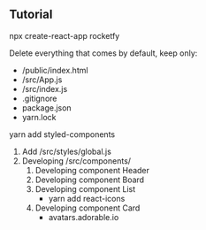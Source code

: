 ## Tutorial

npx create-react-app rocketfy

Delete everything that comes by default, keep only:
- /public/index.html
- /src/App.js
- /src/index.js
- .gitignore
- package.json
- yarn.lock

yarn add styled-components
1. Add /src/styles/global.js
2. Developing /src/components/
    1. Developing component Header
    2. Developing component Board
    3. Developing component List
        - yarn add react-icons
    4. Developing component Card
        - avatars.adorable.io